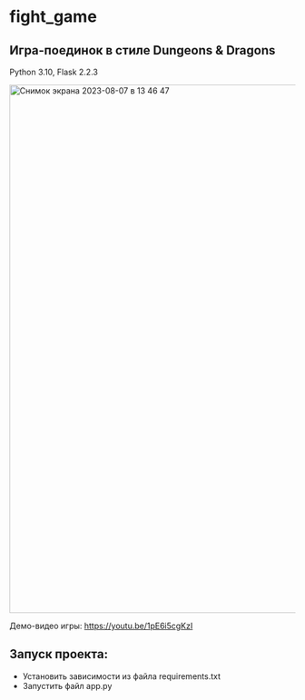 # fight_game
## Игра-поединок в стиле Dungeons & Dragons
Python 3.10, Flask 2.2.3

[<img width="931" alt="Снимок экрана 2023-08-07 в 13 46 47" src="https://github.com/tanyayogini/fight_game/assets/109861482/526b357a-0312-4b6d-8990-ce6aea94625f">](https://youtu.be/1pE6i5cgKzI)

Демо-видео игры: https://youtu.be/1pE6i5cgKzI
## Запуск проекта:
* Установить зависимости из файла requirements.txt
* Запустить файл app.py
